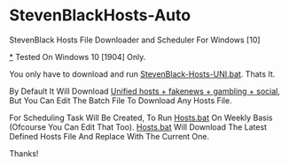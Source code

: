 # StevenBlackHosts-Auto
StevenBlack Hosts File Downloader and Scheduler For Windows [10]

[*](https://tenor.com/view/takin-notes-taking-notes-notes-got-it-writing-it-down-gif-11069726) Tested On Windows 10 [1904] Only.

You only have to download and run [StevenBlack-Hosts-UNI.bat](https://github.com/M-Maaz-H/StevenBlackHosts-Auto/blob/main/StevenBlack-Hosts-UNI.bat).
Thats It.

By Default It Will Download [Unified hosts + fakenews + gambling + social](https://raw.githubusercontent.com/StevenBlack/hosts/master/alternates/fakenews-gambling-social/hosts), But You Can Edit The Batch File To Download Any Hosts File.

For Scheduling Task Will Be Created, To Run [Hosts.bat](https://github.com/M-Maaz-H/StevenBlackHosts-Auto/blob/main/StevenBlack-Hosts-SCH-2.bat) On Weekly Basis (Ofcourse You Can Edit That Too).
[Hosts.bat](https://github.com/M-Maaz-H/StevenBlackHosts-Auto/blob/main/StevenBlack-Hosts-SCH-2.bat) Will Download The Latest Defined Hosts File And Replace With The Current One. 

Thanks!
